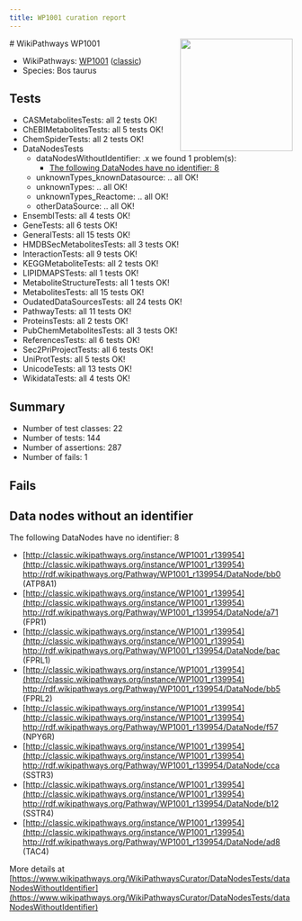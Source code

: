 ```yaml
---
title: WP1001 curation report
---
```


<img style="float: right; width: 200px" src="https://upload.wikimedia.org/wikipedia/commons/thumb/8/83/Wplogo_with_text_500.png/640px-Wplogo_with_text_500.png" />
# WikiPathways WP1001

* WikiPathways: [WP1001](https://wikipathways.org/pathways/WP1001) ([classic](https://classic.wikipathways.org/instance/WP1001))
* Species: Bos taurus
## Tests
* CASMetabolitesTests: all 2 tests OK!
* ChEBIMetabolitesTests: all 5 tests OK!
* ChemSpiderTests: all 2 tests OK!
* DataNodesTests
    * dataNodesWithoutIdentifier: .x we found 1 problem(s):
        * [The following DataNodes have no identifier: 8](#d2d32fa7)
    * unknownTypes_knownDatasource: .. all OK!
    * unknownTypes: .. all OK!
    * unknownTypes_Reactome: .. all OK!
    * otherDataSource: .. all OK!
* EnsemblTests: all 4 tests OK!
* GeneTests: all 6 tests OK!
* GeneralTests: all 15 tests OK!
* HMDBSecMetabolitesTests: all 3 tests OK!
* InteractionTests: all 9 tests OK!
* KEGGMetaboliteTests: all 2 tests OK!
* LIPIDMAPSTests: all 1 tests OK!
* MetaboliteStructureTests: all 1 tests OK!
* MetabolitesTests: all 15 tests OK!
* OudatedDataSourcesTests: all 24 tests OK!
* PathwayTests: all 11 tests OK!
* ProteinsTests: all 2 tests OK!
* PubChemMetabolitesTests: all 3 tests OK!
* ReferencesTests: all 6 tests OK!
* Sec2PriProjectTests: all 6 tests OK!
* UniProtTests: all 5 tests OK!
* UnicodeTests: all 13 tests OK!
* WikidataTests: all 4 tests OK!


## Summary

* Number of test classes: 22
* Number of tests: 144
* Number of assertions: 287
* Number of fails: 1

## Fails

<a name="d2d32fa7" />

## Data nodes without an identifier

The following DataNodes have no identifier: 8

* [http://classic.wikipathways.org/instance/WP1001_r139954](http://classic.wikipathways.org/instance/WP1001_r139954) http://rdf.wikipathways.org/Pathway/WP1001_r139954/DataNode/bb0 (ATP8A1)
* [http://classic.wikipathways.org/instance/WP1001_r139954](http://classic.wikipathways.org/instance/WP1001_r139954) http://rdf.wikipathways.org/Pathway/WP1001_r139954/DataNode/a71 (FPR1)
* [http://classic.wikipathways.org/instance/WP1001_r139954](http://classic.wikipathways.org/instance/WP1001_r139954) http://rdf.wikipathways.org/Pathway/WP1001_r139954/DataNode/bac (FPRL1)
* [http://classic.wikipathways.org/instance/WP1001_r139954](http://classic.wikipathways.org/instance/WP1001_r139954) http://rdf.wikipathways.org/Pathway/WP1001_r139954/DataNode/bb5 (FPRL2)
* [http://classic.wikipathways.org/instance/WP1001_r139954](http://classic.wikipathways.org/instance/WP1001_r139954) http://rdf.wikipathways.org/Pathway/WP1001_r139954/DataNode/f57 (NPY6R)
* [http://classic.wikipathways.org/instance/WP1001_r139954](http://classic.wikipathways.org/instance/WP1001_r139954) http://rdf.wikipathways.org/Pathway/WP1001_r139954/DataNode/cca (SSTR3)
* [http://classic.wikipathways.org/instance/WP1001_r139954](http://classic.wikipathways.org/instance/WP1001_r139954) http://rdf.wikipathways.org/Pathway/WP1001_r139954/DataNode/b12 (SSTR4)
* [http://classic.wikipathways.org/instance/WP1001_r139954](http://classic.wikipathways.org/instance/WP1001_r139954) http://rdf.wikipathways.org/Pathway/WP1001_r139954/DataNode/ad8 (TAC4)


More details at [https://www.wikipathways.org/WikiPathwaysCurator/DataNodesTests/dataNodesWithoutIdentifier](https://www.wikipathways.org/WikiPathwaysCurator/DataNodesTests/dataNodesWithoutIdentifier)

